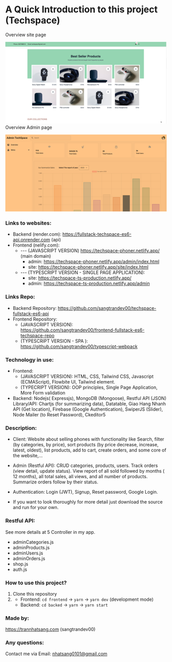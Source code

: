 # A Quick Introduction to this project (Techspace)
Overview site page

[![Frontend Site Techspace](./images/best-seller-product-techspace.png)](#anchor-name)
Overview Admin page

[![Frontend Site Techspace](./images/admin-techspace.png)](#anchor-name)
### Links to websites:
+ Backend (render.com): https://fullstack-techspace-es6-api.onrender.com (api)
+ Frontend (nelify.com): 
  + --- (JAVASCRIPT VERSION) https://techspace-phoner.netlify.app/ (main domain)
    + admin: https://techspace-phoner.netlify.app/admin/index.html
    + site: https://techspace-phoner.netlify.app/site/index.html
  + --- (TYPESCRIPT VERSION - SINGLE PAGE APPLICATION): 
    + site: https://techspace-ts-production.netlify.app/
    + admin: https://techspace-ts-production.netlify.app/admin


### Links Repo:
+ Backend Repository: https://github.com/sangtrandev00/techspace-fullstack-es6-api
+ Frontend Repository: 
  + (JAVASCRIPT VERSION): https://github.com/sangtrandev00/frontend-fullstack-es6-techspace-repo
  + (TYPESCRIPT VERSION - SPA ): https://github.com/sangtrandev00/typescript-webpack
### Technology in use: 

+ Frontend: 
  + (JAVASCRIPT VERSION): HTML, CSS, Tailwind CSS, Javascript (ECMAScript), Flowbite UI, Tailwind element.
  +  (TYPECRIPT VERSION): OOP principles, Single Page Application, More Form validation
+ Backend: Nodejs( Expressjs), MongoDB (Mongoose), Restful API (JSON)
Library/API: Chartjs (for summarizing data), Datatable, Giao Hang Nhanh API (Get location), Firebase (Google Authentication), SwiperJS (Slider), Node Mailer (to Reset Password), Ckeditor5

### Description: 
- Client: Website about selling phones with functionality like Search, filter (by categories, by price), sort products (by price decrease, increase, latest, oldest), list products, add to cart, create orders, and some core of the website,...
- Admin (Restful API): CRUD categories, products, users. Track orders (view detail, update status). View report of all sold followed by months ( 12 months), all total sales, all views, and all number of products. Summarize orders follow by their status. 
- Authentication:  Login (JWT), Signup, Reset password, Google Login.

- If you want to look thoroughly for more detail just download the source and run for your own.

### Restful API: 
See more details at 5 Controller in my app.

+ adminCategories.js
+ adminProducts.js
+ adminUsers.js
+ adminOrders.js
+ shop.js
+ auth.js

### How to use this project?
1. Clone this repository
2. + Frontend: `cd frontend` -> `yarn` -> `yarn dev` (development mode)
    + Backend: `cd backed` -> `yarn` -> `yarn start`

### Made by:
https://trannhatsang.com (sangtrandev00)


### Any questions: 
Contact me via Email: nhatsang0101@gmail.com


